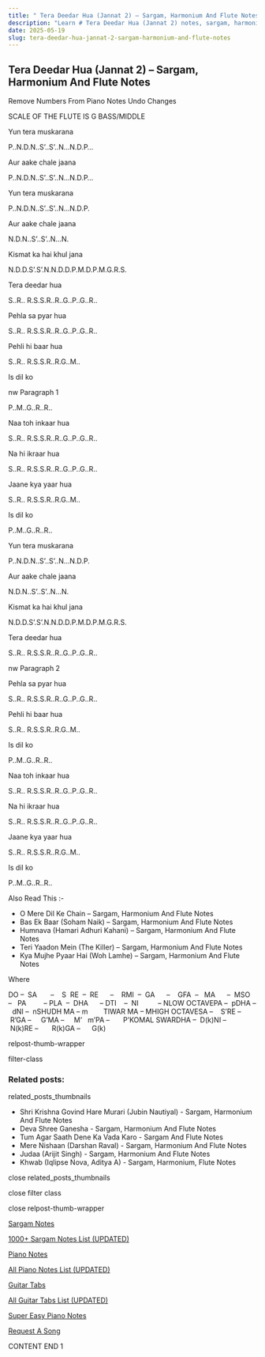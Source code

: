 ```yaml
---
title: " Tera Deedar Hua (Jannat 2) – Sargam, Harmonium And Flute Notes"
description: "Learn # Tera Deedar Hua (Jannat 2) notes, sargam, harmonium notations and flute notes. Easy step-by-step tutorial for beginners."
date: 2025-05-19
slug: tera-deedar-hua-jannat-2-sargam-harmonium-and-flute-notes
---
```


## Tera Deedar Hua (Jannat 2) – Sargam, Harmonium And Flute Notes

Remove Numbers From Piano Notes
Undo Changes

SCALE OF THE FLUTE IS G BASS/MIDDLE

Yun tera muskarana

P..N.D.N..S’..S’..N…N.D.P…

Aur aake chale jaana

P..N.D.N..S’..S’..N…N.D.P…

Yun tera muskarana

P..N.D.N..S’..S’..N…N.D.P.

Aur aake chale jaana

N.D.N..S’..S’..N…N.

Kismat ka hai khul jana

N.D.D.S’.S’.N.N.D.D.P.M.D.P.M.G.R.S.

Tera deedar hua

S..R.. R.S.S.R..R..G..P..G..R..

Pehla sa pyar hua

S..R.. R.S.S.R..R..G..P..G..R..

Pehli hi baar hua

S..R.. R.S.S.R..R.G..M..

Is dil ko

nw Paragraph 1

P..M..G..R..R..

Naa toh inkaar hua

S..R.. R.S.S.R..R..G..P..G..R..

Na hi ikraar hua

S..R.. R.S.S.R..R..G..P..G..R..

Jaane kya yaar hua

S..R.. R.S.S.R..R.G..M..

Is dil ko

P..M..G..R..R..

Yun tera muskarana

P..N.D.N..S’..S’..N…N.D.P.

Aur aake chale jaana

N.D.N..S’..S’..N…N.

Kismat ka hai khul jana

N.D.D.S’.S’.N.N.D.D.P.M.D.P.M.G.R.S.

Tera deedar hua

S..R.. R.S.S.R..R..G..P..G..R..

nw Paragraph 2

Pehla sa pyar hua

S..R.. R.S.S.R..R..G..P..G..R..

Pehli hi baar hua

S..R.. R.S.S.R..R.G..M..

Is dil ko

P..M..G..R..R..

Naa toh inkaar hua

S..R.. R.S.S.R..R..G..P..G..R..

Na hi ikraar hua

S..R.. R.S.S.R..R..G..P..G..R..

Jaane kya yaar hua

S..R.. R.S.S.R..R.G..M..

Is dil ko

P..M..G..R..R..

Also Read This :-

- O Mere Dil Ke Chain – Sargam, Harmonium And Flute Notes
- Bas Ek Baar (Soham Naik) – Sargam, Harmonium And Flute Notes
- Humnava (Hamari Adhuri Kahani) – Sargam, Harmonium And Flute Notes
- Teri Yaadon Mein (The Killer) – Sargam, Harmonium And Flute Notes
- Kya Mujhe Pyaar Hai (Woh Lamhe) – Sargam, Harmonium And Flute Notes

Where

DO –  SA       –    S  RE  –  RE      –    RMI  –  GA      –    GFA  –   MA      –  MSO  –   PA         – PLA  –  DHA      – DTI    –  NI          – NLOW OCTAVEPA –  pDHA –  dNI –  nSHUDH MA – m        TIWAR MA – MHIGH OCTAVESA –    S’RE –     R’GA –     G’MA –     M’   m’PA –       P’KOMAL SWARDHA –  D(k)NI –       N(k)RE –       R(k)GA –      G(k)

relpost-thumb-wrapper

filter-class

### Related posts:

related_posts_thumbnails

- Shri Krishna Govind Hare Murari (Jubin Nautiyal) - Sargam, Harmonium And Flute Notes
- Deva Shree Ganesha - Sargam, Harmonium And Flute Notes
- Tum Agar Saath Dene Ka Vada Karo - Sargam And Flute Notes
- Mere Nishaan (Darshan Raval) - Sargam, Harmonium And Flute Notes
- Judaa (Arijit Singh) - Sargam, Harmonium And Flute Notes
- Khwab (Iqlipse Nova, Aditya A) - Sargam, Harmonium, Flute Notes

close related_posts_thumbnails

close filter class

close relpost-thumb-wrapper

[Sargam Notes](/sargam-notes.html)

[1000+ Sargam Notes List (UPDATED)](/all-songs-list-sargam-notes.html)

[Piano Notes](/piano-notes.html)

[All Piano Notes List (UPDATED)](/all-songs-list-piano-notes.html)

[Guitar Tabs](/guitar-tabs.html)

[All Guitar Tabs List (UPDATED)](/all-songs-list-guitar-tabs.html)

[Super Easy Piano Notes](https://studywall.in/)

[Request A Song](/request-a-song.html)

CONTENT END 1
